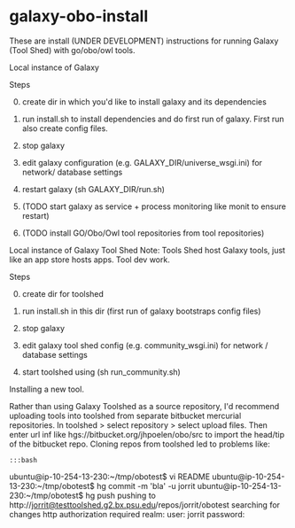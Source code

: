 galaxy-obo-install
==================

These are install (UNDER DEVELOPMENT) instructions for running Galaxy (Tool Shed)  with go/obo/owl tools.

Local instance of Galaxy

Steps

0. create dir in which you'd like to install galaxy and its dependencies

1. run install.sh  to install dependencies and do first run of galaxy. First run also create config files.

2. stop galaxy

3. edit galaxy configuration (e.g. GALAXY_DIR/universe_wsgi.ini) for network/ database settings

4. restart galaxy (sh GALAXY_DIR/run.sh)

5. (TODO start galaxy as service + process monitoring like monit to ensure restart)

6. (TODO install GO/Obo/Owl tool repositories from tool repositories)

Local instance of Galaxy Tool Shed
Note: Tools Shed host Galaxy tools, just like an app store hosts apps. Tool dev work.

Steps

0. create dir for toolshed

1. run install.sh in this dir (first run of galaxy bootstraps config files)

2. stop galaxy

3. edit galaxy tool shed config (e.g. community_wsgi.ini) for network / database settings

4. start toolshed using (sh run_community.sh)

Installing a new tool.

Rather than using Galaxy Toolshed as a source repository, I'd recommend uploading tools into toolshed from separate bitbucket mercurial repositories. In toolshed > select repository > select upload files.  Then enter url inf like hgs://bitbucket.org/jhpoelen/obo/src to import the head/tip of the bitbucket repo. Cloning repos from toolshed led to problems like:

	:::bash
ubuntu@ip-10-254-13-230:~/tmp/obotest$ vi README 
ubuntu@ip-10-254-13-230:~/tmp/obotest$ hg commit -m 'bla' -u jorrit
ubuntu@ip-10-254-13-230:~/tmp/obotest$ hg push
pushing to http://jorrit@testtoolshed.g2.bx.psu.edu/repos/jorrit/obotest
searching for changes
http authorization required
realm: 
user: jorrit
password: 
 


